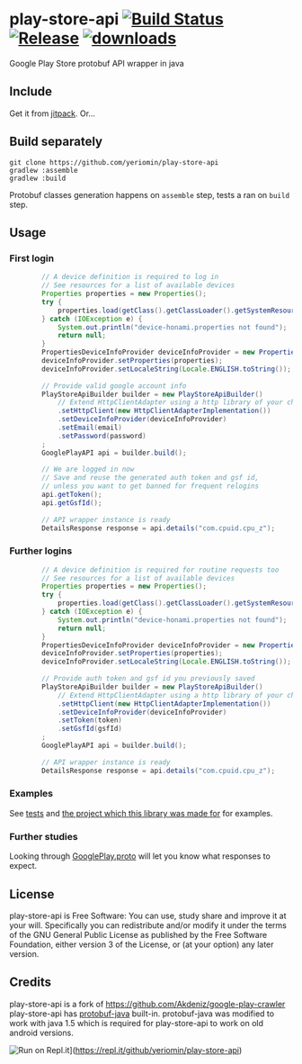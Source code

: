# play-store-api [![Build Status](https://travis-ci.org/yeriomin/play-store-api.svg?branch=master)](https://travis-ci.org/yeriomin/play-store-api) [![Release](https://jitpack.io/v/yeriomin/play-store-api.svg)](https://jitpack.io/#yeriomin/play-store-api) [![downloads](https://jitpack.io/v/yeriomin/play-store-api/month.svg)](https://jitpack.io/#yeriomin/play-store-api)

Google Play Store protobuf API wrapper in java

## Include

Get it from [jitpack](https://jitpack.io/#yeriomin/play-store-api). Or...

## Build separately

    git clone https://github.com/yeriomin/play-store-api
    gradlew :assemble
    gradlew :build
    
Protobuf classes generation happens on `assemble` step, tests a ran on `build` step.

## Usage

### First login

```java
        // A device definition is required to log in
        // See resources for a list of available devices
        Properties properties = new Properties();
        try {
            properties.load(getClass().getClassLoader().getSystemResourceAsStream("device-honami.properties"));
        } catch (IOException e) {
            System.out.println("device-honami.properties not found");
            return null;
        }
        PropertiesDeviceInfoProvider deviceInfoProvider = new PropertiesDeviceInfoProvider();
        deviceInfoProvider.setProperties(properties);
        deviceInfoProvider.setLocaleString(Locale.ENGLISH.toString());
        
        // Provide valid google account info
        PlayStoreApiBuilder builder = new PlayStoreApiBuilder()
            // Extend HttpClientAdapter using a http library of your choice
            .setHttpClient(new HttpClientAdapterImplementation())
            .setDeviceInfoProvider(deviceInfoProvider)
            .setEmail(email)
            .setPassword(password)
        ;
        GooglePlayAPI api = builder.build();
        
        // We are logged in now
        // Save and reuse the generated auth token and gsf id,
        // unless you want to get banned for frequent relogins
        api.getToken();
        api.getGsfId();
        
        // API wrapper instance is ready
        DetailsResponse response = api.details("com.cpuid.cpu_z");
```
        
### Further logins

```java
        // A device definition is required for routine requests too
        // See resources for a list of available devices
        Properties properties = new Properties();
        try {
            properties.load(getClass().getClassLoader().getSystemResourceAsStream("device-honami.properties"));
        } catch (IOException e) {
            System.out.println("device-honami.properties not found");
            return null;
        }
        PropertiesDeviceInfoProvider deviceInfoProvider = new PropertiesDeviceInfoProvider();
        deviceInfoProvider.setProperties(properties);
        deviceInfoProvider.setLocaleString(Locale.ENGLISH.toString());
        
        // Provide auth token and gsf id you previously saved
        PlayStoreApiBuilder builder = new PlayStoreApiBuilder()
            // Extend HttpClientAdapter using a http library of your choice
            .setHttpClient(new HttpClientAdapterImplementation())
            .setDeviceInfoProvider(deviceInfoProvider)
            .setToken(token)
            .setGsfId(gsfId)
        ;
        GooglePlayAPI api = builder.build();
        
        // API wrapper instance is ready
        DetailsResponse response = api.details("com.cpuid.cpu_z");
```
        
### Examples

See [tests](https://github.com/yeriomin/play-store-api/blob/master/src/test/java/com/github/yeriomin/playstoreapi/GooglePlayAPITest.java) and [the project which this library was made for](https://github.com/yeriomin/YalpStore) for examples.

### Further studies

Looking through [GooglePlay.proto](https://github.com/yeriomin/play-store-api/blob/master/src/main/proto/GooglePlay.proto) will let you know what responses to expect.

## License

play-store-api is Free Software: You can use, study share and improve it at your will. Specifically you can redistribute and/or modify it under the terms of the GNU General Public License as published by the Free Software Foundation, either version 3 of the License, or (at your option) any later version.

## Credits

play-store-api is a fork of https://github.com/Akdeniz/google-play-crawler
play-store-api has [protobuf-java](https://mvnrepository.com/artifact/com.google.protobuf/protobuf-java) built-in. protobuf-java was modified to work with java 1.5 which is required for play-store-api to work on old android versions.

![Run on Repl.it](https://repl.it/badge/github/yeriomin/play-store-api)](https://repl.it/github/yeriomin/play-store-api)